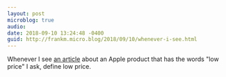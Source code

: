 ```yaml
---
layout: post
microblog: true
audio: 
date: 2018-09-10 13:24:48 -0400
guid: http://frankm.micro.blog/2018/09/10/whenever-i-see.html
---
```

Whenever I see [an article](https://9to5mac.com/2018/09/10/kuo-iphone-6-1-ipad-pro-usb-c-macbook-touch-id-apple-watch-ecg/) about an Apple product that has the words "low price" I ask, define low price.

